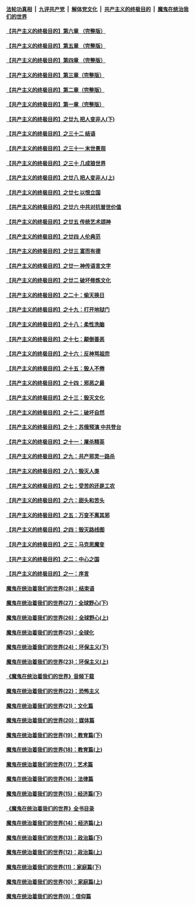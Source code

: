 ####  [法轮功真相](../../../../basic/blob/master/README.md?t=01211513) &nbsp;|&nbsp; [九评共产党](../../../../9ping.md/blob/master/README.md?t=01211513) &nbsp;|&nbsp; [解体党文化](../../../../jtdwh.md/blob/master/README.md?t=01211513)  &nbsp;|&nbsp; [共产主义的终极目的](../../../../gczydzjmd.md/blob/master/README.md?t=01211513) &nbsp;|&nbsp; [魔鬼在统治我们的世界](../../../../mgztzwmdsj.md/blob/master/README.md?t=01211513) 

#### [【共产主义的终极目的】第六章 （完整版）](../pages/nsc422/n11428913.md?t=01211513) 

#### [【共产主义的终极目的】第五章 （完整版）](../pages/nsc422/n11428912.md?t=01211513) 

#### [【共产主义的终极目的】第四章 （完整版）](../pages/nsc422/n11428907.md?t=01211513) 

#### [【共产主义的终极目的】第三章（完整版）](../pages/nsc422/n11428848.md?t=01211513) 

#### [【共产主义的终极目的】第二章（完整版）](../pages/nsc422/n11428831.md?t=01211513) 

#### [【共产主义的终极目的】第一章（完整版）](../pages/nsc422/n11417651.md?t=01211513) 

#### [【共产主义的终极目的】之廿九 把人变非人(下)](../pages/nsc422/n11344140.md?t=01211513) 

#### [【共产主义的终极目的】之三十二 结语](../pages/nsc422/n11360535.md?t=01211513) 

#### [【共产主义的终极目的】之三十一 末世景观](../pages/nsc422/n11351129.md?t=01211513) 

#### [【共产主义的终极目的】之三十 几成狼世界](../pages/nsc422/n11348280.md?t=01211513) 

#### [【共产主义的终极目的】之廿八 把人变非人(上)](../pages/nsc422/n11340492.md?t=01211513) 

#### [【共产主义的终极目的】之廿七 以恨立国](../pages/nsc422/n11336944.md?t=01211513) 

#### [【共产主义的终极目的】之廿六 中共对抗普世价值](../pages/nsc422/n11324785.md?t=01211513) 

#### [【共产主义的终极目的】之廿五 传统艺术颂神](../pages/nsc422/n11296396.md?t=01211513) 

#### [【共产主义的终极目的】之廿四 人伦典范](../pages/nsc422/n11296397.md?t=01211513) 

#### [【共产主义的终极目的】之廿三 富而有德](../pages/nsc422/n11283598.md?t=01211513) 

#### [【共产主义的终极目的】之廿一 神传语言文字](../pages/nsc422/n11263265.md?t=01211513) 

#### [【共产主义的终极目的】之廿二 破坏修炼文化](../pages/nsc422/n11245728.md?t=01211513) 

#### [【共产主义的终极目的】之二十：偷天换日](../pages/nsc422/n11238846.md?t=01211513) 

#### [【共产主义的终极目的】之十九：打开地狱门](../pages/nsc422/n11206376.md?t=01211513) 

#### [【共产主义的终极目的】之十八：柔性洗脑](../pages/nsc422/n11199994.md?t=01211513) 

#### [【共产主义的终极目的】之十七：颠倒善恶](../pages/nsc422/n11179782.md?t=01211513) 

#### [【共产主义的终极目的】之十六：反神骂祖宗](../pages/nsc422/n11166798.md?t=01211513) 

#### [【共产主义的终极目的】之十五：毁人不倦](../pages/nsc422/n11166792.md?t=01211513) 

#### [【共产主义的终极目的】之十四：邪恶之最](../pages/nsc422/n11150249.md?t=01211513) 

#### [【共产主义的终极目的】之十三：毁灭文化](../pages/nsc422/n11135227.md?t=01211513) 

#### [【共产主义的终极目的】之十二：破坏自然](../pages/nsc422/n11135214.md?t=01211513) 

#### [【共产主义的终极目的】之十：苏俄预演 中共登台](../pages/nsc422/n11118424.md?t=01211513) 

#### [【共产主义的终极目的】之十一：屠杀精英](../pages/nsc422/n11118442.md?t=01211513) 

#### [【共产主义的终极目的】之九：共产邪灵一路杀](../pages/nsc422/n11114139.md?t=01211513) 

#### [【共产主义的终极目的】之八：毁灭人类](../pages/nsc422/n11108503.md?t=01211513) 

#### [【共产主义的终极目的】之七：受苦的还是工农](../pages/nsc422/n11101809.md?t=01211513) 

#### [【共产主义的终极目的】之六：甜头和苦头](../pages/nsc422/n11096971.md?t=01211513) 

#### [【共产主义的终极目的】之五：万变不离其邪](../pages/nsc422/n11091285.md?t=01211513) 

#### [【共产主义的终极目的】之四：毁灭路线图](../pages/nsc422/n11086284.md?t=01211513) 

#### [【共产主义的终极目的】之三：马克思魔变](../pages/nsc422/n11061941.md?t=01211513) 

#### [【共产主义的终极目的】之二：中心之国](../pages/nsc422/n11047728.md?t=01211513) 

#### [【共产主义的终极目的】之一：序言](../pages/nsc422/n11086077.md?t=01211513) 

#### [魔鬼在统治着我们的世界(28)：结束语](../pages/nsc422/n10936246.md?t=01211513) 

#### [魔鬼在统治着我们的世界(27)：全球野心(下)](../pages/nsc422/n10928319.md?t=01211513) 

#### [魔鬼在统治着我们的世界(26)：全球野心(上)](../pages/nsc422/n10900318.md?t=01211513) 

#### [魔鬼在统治着我们的世界(25)：全球化](../pages/nsc422/n10788205.md?t=01211513) 

#### [魔鬼在统治着我们的世界(24)：环保主义(下)](../pages/nsc422/n10695307.md?t=01211513) 

#### [魔鬼在统治着我们的世界(23)：环保主义(上)](../pages/nsc422/n10688613.md?t=01211513) 

#### [《魔鬼在统治着我们的世界》音频下载](../pages/nsc422/n10635553.md?t=01211513) 

#### [魔鬼在统治着我们的世界(22)：恐怖主义](../pages/nsc422/n10614727.md?t=01211513) 

#### [魔鬼在统治着我们的世界(21)：文化篇](../pages/nsc422/n10597706.md?t=01211513) 

#### [魔鬼在统治着我们的世界(20)：媒体篇](../pages/nsc422/n10586579.md?t=01211513) 

#### [魔鬼在统治着我们的世界(19)：教育篇(下)](../pages/nsc422/n10564808.md?t=01211513) 

#### [魔鬼在统治着我们的世界(18)：教育篇(上)](../pages/nsc422/n10526970.md?t=01211513) 

#### [魔鬼在统治着我们的世界(17)：艺术篇](../pages/nsc422/n10499093.md?t=01211513) 

#### [魔鬼在统治着我们的世界(16)：法律篇](../pages/nsc422/n10485969.md?t=01211513) 

#### [魔鬼在统治着我们的世界(15)：经济篇(下)](../pages/nsc422/n10469975.md?t=01211513) 

#### [《魔鬼在统治着我们的世界》全书目录](../pages/nsc422/n10464261.md?t=01211513) 

#### [魔鬼在统治着我们的世界(14)：经济篇(上)](../pages/nsc422/n10457370.md?t=01211513) 

#### [魔鬼在统治着我们的世界(13)：政治篇(下)](../pages/nsc422/n10448270.md?t=01211513) 

#### [魔鬼在统治着我们的世界(12)：政治篇(上)](../pages/nsc422/n10444576.md?t=01211513) 

#### [魔鬼在统治着我们的世界(11)：家庭篇(下)](../pages/nsc422/n10440961.md?t=01211513) 

#### [魔鬼在统治着我们的世界(10)：家庭篇(上)](../pages/nsc422/n10435448.md?t=01211513) 

#### [魔鬼在统治着我们的世界(9)：信仰篇](../pages/nsc422/n10432159.md?t=01211513) 

